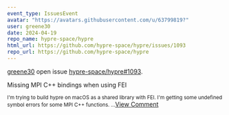 ```yaml
---
event_type: IssuesEvent
avatar: "https://avatars.githubusercontent.com/u/63799819?"
user: greene30
date: 2024-04-19
repo_name: hypre-space/hypre
html_url: https://github.com/hypre-space/hypre/issues/1093
repo_url: https://github.com/hypre-space/hypre
---
```


<a href='https://github.com/greene30' target='_blank'>greene30</a> open issue <a href='https://github.com/hypre-space/hypre/issues/1093' target='_blank'>hypre-space/hypre#1093</a>.

<p>Missing MPI C++ bindings when using FEI</p><small>I'm trying to build hypre on macOS as a shared library with FEI. I'm getting some undefined symbol errors for some MPI C++ functions. ...</small><a href='https://github.com/hypre-space/hypre/issues/1093' target='_blank'>View Comment</a>